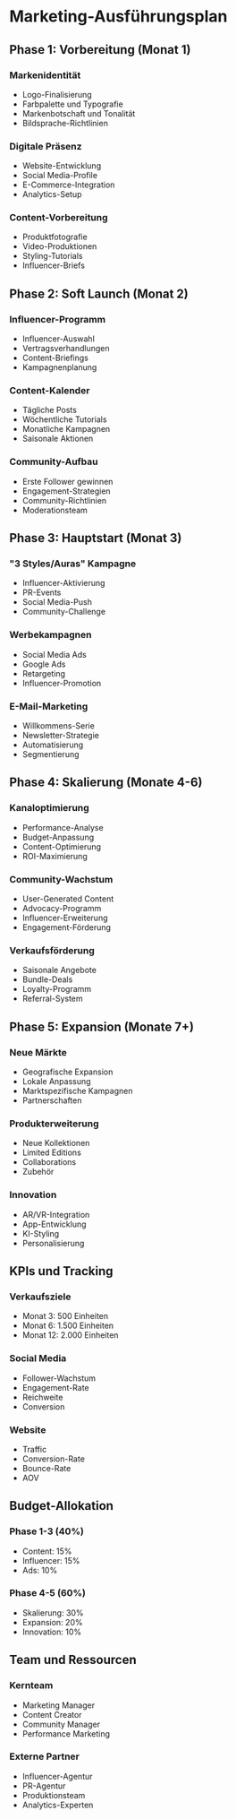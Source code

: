 # Marketing-Ausführungsplan

## Phase 1: Vorbereitung (Monat 1)

### Markenidentität
- Logo-Finalisierung
- Farbpalette und Typografie
- Markenbotschaft und Tonalität
- Bildsprache-Richtlinien

### Digitale Präsenz
- Website-Entwicklung
- Social Media-Profile
- E-Commerce-Integration
- Analytics-Setup

### Content-Vorbereitung
- Produktfotografie
- Video-Produktionen
- Styling-Tutorials
- Influencer-Briefs

## Phase 2: Soft Launch (Monat 2)

### Influencer-Programm
- Influencer-Auswahl
- Vertragsverhandlungen
- Content-Briefings
- Kampagnenplanung

### Content-Kalender
- Tägliche Posts
- Wöchentliche Tutorials
- Monatliche Kampagnen
- Saisonale Aktionen

### Community-Aufbau
- Erste Follower gewinnen
- Engagement-Strategien
- Community-Richtlinien
- Moderationsteam

## Phase 3: Hauptstart (Monat 3)

### "3 Styles/Auras" Kampagne
- Influencer-Aktivierung
- PR-Events
- Social Media-Push
- Community-Challenge

### Werbekampagnen
- Social Media Ads
- Google Ads
- Retargeting
- Influencer-Promotion

### E-Mail-Marketing
- Willkommens-Serie
- Newsletter-Strategie
- Automatisierung
- Segmentierung

## Phase 4: Skalierung (Monate 4-6)

### Kanaloptimierung
- Performance-Analyse
- Budget-Anpassung
- Content-Optimierung
- ROI-Maximierung

### Community-Wachstum
- User-Generated Content
- Advocacy-Programm
- Influencer-Erweiterung
- Engagement-Förderung

### Verkaufsförderung
- Saisonale Angebote
- Bundle-Deals
- Loyalty-Programm
- Referral-System

## Phase 5: Expansion (Monate 7+)

### Neue Märkte
- Geografische Expansion
- Lokale Anpassung
- Marktspezifische Kampagnen
- Partnerschaften

### Produkterweiterung
- Neue Kollektionen
- Limited Editions
- Collaborations
- Zubehör

### Innovation
- AR/VR-Integration
- App-Entwicklung
- KI-Styling
- Personalisierung

## KPIs und Tracking

### Verkaufsziele
- Monat 3: 500 Einheiten
- Monat 6: 1.500 Einheiten
- Monat 12: 2.000 Einheiten

### Social Media
- Follower-Wachstum
- Engagement-Rate
- Reichweite
- Conversion

### Website
- Traffic
- Conversion-Rate
- Bounce-Rate
- AOV

## Budget-Allokation

### Phase 1-3 (40%)
- Content: 15%
- Influencer: 15%
- Ads: 10%

### Phase 4-5 (60%)
- Skalierung: 30%
- Expansion: 20%
- Innovation: 10%

## Team und Ressourcen

### Kernteam
- Marketing Manager
- Content Creator
- Community Manager
- Performance Marketing

### Externe Partner
- Influencer-Agentur
- PR-Agentur
- Produktionsteam
- Analytics-Experten
